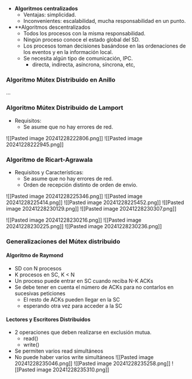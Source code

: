 * **Algoritmos centralizados**
	* Ventajas: simplicidad.
	* Inconvenientes: escalabilidad, mucha responsabilidad en un punto.
* **Algoritmos descentralizados
	* Todos los procesos con la misma responsabilidad.
	* Ningún proceso conoce el estado global del SD.
	* Los procesos toman decisiones basándose en las ordenaciones de los eventos y en la información local.
	* Se necesita algún tipo de comunicación, IPC.
		* directa, indirecta, asíncrona, síncrona, etc,

### **Algoritmo Mútex Distribuido en Anillo**

...

### **Algoritmo Mútex Distribuido de Lamport**

* Requisitos:
	* Se asume que no hay errores de red.

![[Pasted image 20241228222806.png]]
![[Pasted image 20241228222945.png]]
### **Algoritmo de Ricart-Agrawala**

* Requisitos y Características:
	* Se asume que no hay errores de red.
	* Orden de recepción distinto de orden de envío.

![[Pasted image 20241228225346.png]]
![[Pasted image 20241228225414.png]]
![[Pasted image 20241228225452.png]]
![[Pasted image 20241228230129.png]]
![[Pasted image 20241228230307.png]]

![[Pasted image 20241228230216.png]]
![[Pasted image 20241228230225.png]]
![[Pasted image 20241228230236.png]]
### **Generalizaciones del Mútex distribuido**
#### Algoritmo de Raymond
* SD con N procesos
* K procesos en SC, K < N
* Un proceso puede entrar en SC cuando reciba N-K ACKs
* Se debe tener en cuenta el número de ACKs para no contarlos en sucesivas peticiones
	* El resto de ACKs pueden llegar en la SC
	* esperando otra vez para acceder a la SC

#### Lectores y Escritores Distribuidos
* 2 operaciones que deben realizarse en exclusión mutua. 
	* read()
	* write()
* Se permiten varios read simultáneos
* No puede haber varios write simultáneos
![[Pasted image 20241228235046.png]]
![[Pasted image 20241228235258.png]]
![[Pasted image 20241228235310.png]]
